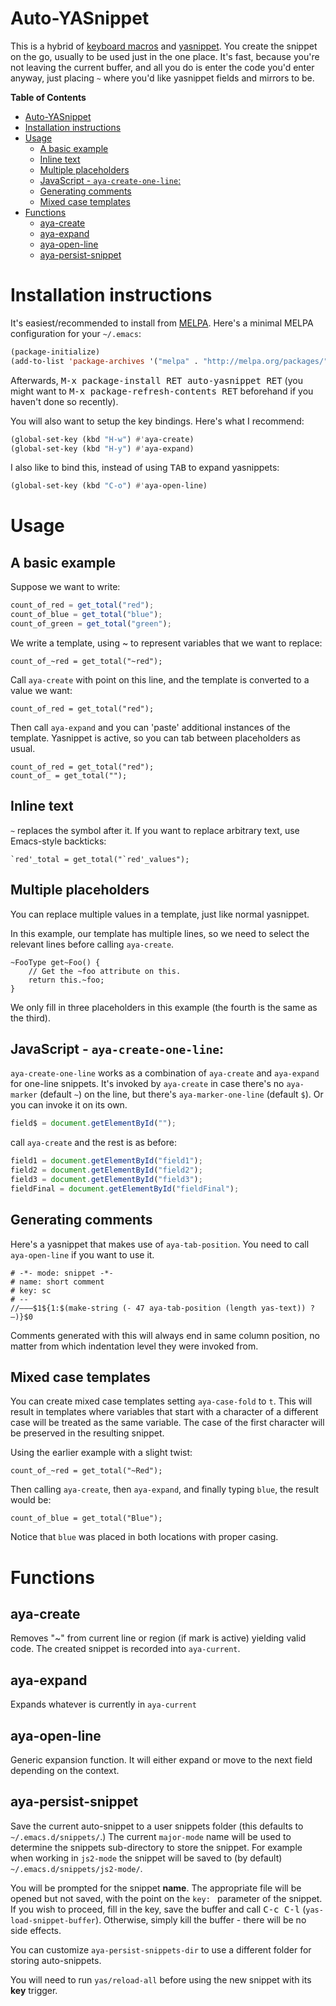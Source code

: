 # Auto-YASnippet

This is a hybrid of
[keyboard macros](http://www.gnu.org/software/emacs/manual/html_node/emacs/Basic-Keyboard-Macro.html)
and [yasnippet](https://github.com/joaotavora/yasnippet).  You create the
snippet on the go, usually to be used just in the one place.  It's
fast, because you're not leaving the current buffer, and all you do is
enter the code you'd enter anyway, just placing `~` where you'd like
yasnippet fields and mirrors to be.

<!-- markdown-toc start - Don't edit this section. Run M-x markdown-toc-generate-toc again -->
**Table of Contents**

- [Auto-YASnippet](#auto-yasnippet)
- [Installation instructions](#installation-instructions)
- [Usage](#usage)
    - [A basic example](#a-basic-example)
    - [Inline text](#inline-text)
    - [Multiple placeholders](#multiple-placeholders)
    - [JavaScript - `aya-create-one-line`:](#javascript---aya-create-one-line)
    - [Generating comments](#generating-comments)
    - [Mixed case templates](#mixed-case-templates)
- [Functions](#functions)
    - [aya-create](#aya-create)
    - [aya-expand](#aya-expand)
    - [aya-open-line](#aya-open-line)
    - [aya-persist-snippet](#aya-persist-snippet)

<!-- markdown-toc end -->

# Installation instructions

It's easiest/recommended to install from [MELPA](http://melpa.org/).
Here's a minimal MELPA configuration for your `~/.emacs`:

```cl
(package-initialize)
(add-to-list 'package-archives '("melpa" . "http://melpa.org/packages/"))
```

Afterwards, <kbd>M-x package-install RET auto-yasnippet RET</kbd> (you might
want to <kbd>M-x package-refresh-contents RET</kbd> beforehand if
you haven't done so recently).

You will also want to setup the key bindings. Here's what I recommend:

```cl
(global-set-key (kbd "H-w") #'aya-create)
(global-set-key (kbd "H-y") #'aya-expand)
```

I also like to bind this, instead of using <kbd>TAB</kbd> to expand yasnippets:

```cl
(global-set-key (kbd "C-o") #'aya-open-line)
```

# Usage

## A basic example

Suppose we want to write:

```js
count_of_red = get_total("red");
count_of_blue = get_total("blue");
count_of_green = get_total("green");
```

We write a template, using ~ to represent variables that we want to
replace:

```
count_of_~red = get_total("~red");
```

Call `aya-create` with point on this line, and the template is
converted to a value we want:

```
count_of_red = get_total("red");
```

Then call `aya-expand` and you can 'paste' additional instances of
the template. Yasnippet is active, so you can tab between
placeholders as usual.

```
count_of_red = get_total("red");
count_of_ = get_total("");
```

## Inline text

`~` replaces the symbol after it. If you want to replace arbitrary
text, use Emacs-style backticks:

```
`red'_total = get_total("`red'_values");
```

## Multiple placeholders

You can replace multiple values in a template, just like normal
yasnippet.

In this example, our template has multiple lines, so we need to
select the relevant lines before calling `aya-create`.

```
~FooType get~Foo() {
    // Get the ~foo attribute on this.
    return this.~foo;
}
```

We only fill in three placeholders in this example (the fourth is
the same as the third).

## JavaScript - `aya-create-one-line`:

`aya-create-one-line` works as a combination of `aya-create` and `aya-expand`
for one-line snippets. It's invoked by `aya-create` in case
there's no `aya-marker` (default `~`) on the line, but there's
`aya-marker-one-line` (default `$`). Or you can invoke it on its own.

```js
field$ = document.getElementById("");
```

call `aya-create` and the rest is as before:

```js
field1 = document.getElementById("field1");
field2 = document.getElementById("field2");
field3 = document.getElementById("field3");
fieldFinal = document.getElementById("fieldFinal");
```

## Generating comments

Here's a yasnippet that makes use of `aya-tab-position`. You need to call
`aya-open-line` if you want to use it.


    # -*- mode: snippet -*-
    # name: short comment
    # key: sc
    # --
    //———$1${1:$(make-string (- 47 aya-tab-position (length yas-text)) ?—)}$0

Comments generated with this will always end in same column position,
no matter from which indentation level they were invoked from.

## Mixed case templates

You can create mixed case templates setting `aya-case-fold` to `t`. This will result
in templates where variables that start with a character of a different case will be
treated as the same variable. The case of the first character will be preserved in the
resulting snippet.

Using the earlier example with a slight twist:

```
count_of_~red = get_total("~Red");
```

Then calling `aya-create`, then `aya-expand`, and finally typing `blue`, the result
would be:

```
count_of_blue = get_total("Blue");
```

Notice that `blue` was placed in both locations with proper casing.

# Functions

## aya-create

Removes "~" from current line or region (if mark is active)
yielding valid code.
The created snippet is recorded into `aya-current`.

## aya-expand

Expands whatever is currently in `aya-current`

## aya-open-line

Generic expansion function. It will either expand or move
to the next field depending on the context.

## aya-persist-snippet

Save the current auto-snippet to a user snippets folder (this defaults to
`~/.emacs.d/snippets/`.)  The current `major-mode` name will be used
to determine the snippets sub-directory to store the snippet.  For
example when working in `js2-mode` the snippet will be saved to (by
default) `~/.emacs.d/snippets/js2-mode/`.

You will be prompted for the snippet **name**. The appropriate file will be opened but not saved,
with the point on the `key: ` parameter of the snippet. If you wish to proceed, fill in the key,
save the buffer and call <kbd>C-c C-l</kbd> (`yas-load-snippet-buffer`). Otherwise, simply kill the
buffer - there will be no side effects.

You can customize `aya-persist-snippets-dir` to use a different folder
for storing auto-snippets.

You will need to run `yas/reload-all` before using the new snippet
with its **key** trigger.
